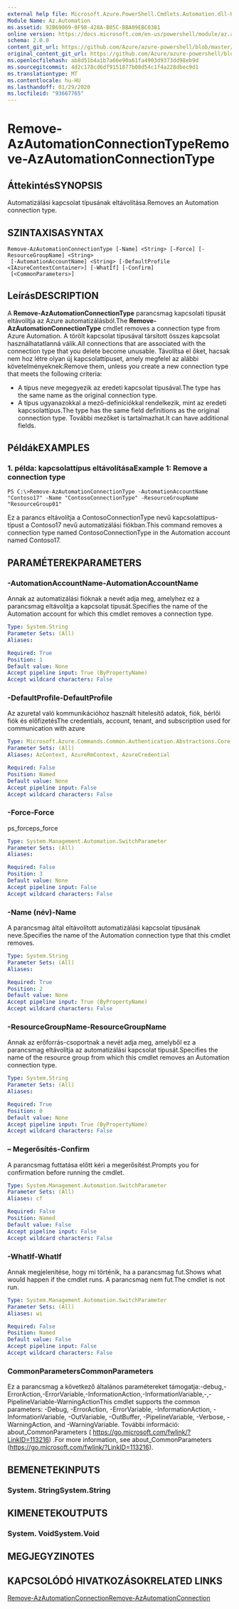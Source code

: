 ```yaml
---
external help file: Microsoft.Azure.PowerShell.Cmdlets.Automation.dll-Help.xml
Module Name: Az.Automation
ms.assetid: 92B69069-0F98-428A-B05C-BBA09EBC0381
online version: https://docs.microsoft.com/en-us/powershell/module/az.automation/remove-azautomationconnectiontype
schema: 2.0.0
content_git_url: https://github.com/Azure/azure-powershell/blob/master/src/Automation/Automation/help/Remove-AzAutomationConnectionType.md
original_content_git_url: https://github.com/Azure/azure-powershell/blob/master/src/Automation/Automation/help/Remove-AzAutomationConnectionType.md
ms.openlocfilehash: ab8d51b4a1b7a66e90a61fa4903d9373dd98eb9d
ms.sourcegitcommit: 4d2c178cd6df9151877b08d54c1f4a228dbec9d1
ms.translationtype: MT
ms.contentlocale: hu-HU
ms.lasthandoff: 01/29/2020
ms.locfileid: "93667765"
---
```

# <span data-ttu-id="58ca8-101">Remove-AzAutomationConnectionType</span><span class="sxs-lookup"><span data-stu-id="58ca8-101">Remove-AzAutomationConnectionType</span></span>

## <span data-ttu-id="58ca8-102">Áttekintés</span><span class="sxs-lookup"><span data-stu-id="58ca8-102">SYNOPSIS</span></span>
<span data-ttu-id="58ca8-103">Automatizálási kapcsolat típusának eltávolítása.</span><span class="sxs-lookup"><span data-stu-id="58ca8-103">Removes an Automation connection type.</span></span>

## <span data-ttu-id="58ca8-104">SZINTAXISA</span><span class="sxs-lookup"><span data-stu-id="58ca8-104">SYNTAX</span></span>

```
Remove-AzAutomationConnectionType [-Name] <String> [-Force] [-ResourceGroupName] <String>
 [-AutomationAccountName] <String> [-DefaultProfile <IAzureContextContainer>] [-WhatIf] [-Confirm]
 [<CommonParameters>]
```

## <span data-ttu-id="58ca8-105">Leírás</span><span class="sxs-lookup"><span data-stu-id="58ca8-105">DESCRIPTION</span></span>
<span data-ttu-id="58ca8-106">A **Remove-AzAutomationConnectionType** parancsmag kapcsolati típusát eltávolítja az Azure automatizálásból.</span><span class="sxs-lookup"><span data-stu-id="58ca8-106">The **Remove-AzAutomationConnectionType** cmdlet removes a connection type from Azure Automation.</span></span>
<span data-ttu-id="58ca8-107">A törölt kapcsolat típusával társított összes kapcsolat használhatatlanná válik.</span><span class="sxs-lookup"><span data-stu-id="58ca8-107">All connections that are associated with the connection type that you delete become unusable.</span></span>
<span data-ttu-id="58ca8-108">Távolítsa el őket, hacsak nem hoz létre olyan új kapcsolattípuset, amely megfelel az alábbi követelményeknek:</span><span class="sxs-lookup"><span data-stu-id="58ca8-108">Remove them, unless you create a new connection type that meets the following criteria:</span></span> 
- <span data-ttu-id="58ca8-109">A típus neve megegyezik az eredeti kapcsolat típusával.</span><span class="sxs-lookup"><span data-stu-id="58ca8-109">The type has the same name as the original connection type.</span></span> 
- <span data-ttu-id="58ca8-110">A típus ugyanazokkal a mező-definíciókkal rendelkezik, mint az eredeti kapcsolattípus.</span><span class="sxs-lookup"><span data-stu-id="58ca8-110">The type has the same field definitions as the original connection type.</span></span>
<span data-ttu-id="58ca8-111">További mezőket is tartalmazhat.</span><span class="sxs-lookup"><span data-stu-id="58ca8-111">It can have additional fields.</span></span>

## <span data-ttu-id="58ca8-112">Példák</span><span class="sxs-lookup"><span data-stu-id="58ca8-112">EXAMPLES</span></span>

### <span data-ttu-id="58ca8-113">1. példa: kapcsolattípus eltávolítása</span><span class="sxs-lookup"><span data-stu-id="58ca8-113">Example 1: Remove a connection type</span></span>
```
PS C:\>Remove-AzAutomationConnectionType -AutomationAccountName "Contoso17" -Name "ContosoConnectionType" -ResourceGroupName "ResourceGroup01"
```

<span data-ttu-id="58ca8-114">Ez a parancs eltávolítja a ContosoConnectionType nevű kapcsolattípus-típust a Contoso17 nevű automatizálási fiókban.</span><span class="sxs-lookup"><span data-stu-id="58ca8-114">This command removes a connection type named ContosoConnectionType in the Automation account named Contoso17.</span></span>

## <span data-ttu-id="58ca8-115">PARAMÉTEREK</span><span class="sxs-lookup"><span data-stu-id="58ca8-115">PARAMETERS</span></span>

### <span data-ttu-id="58ca8-116">-AutomationAccountName</span><span class="sxs-lookup"><span data-stu-id="58ca8-116">-AutomationAccountName</span></span>
<span data-ttu-id="58ca8-117">Annak az automatizálási fióknak a nevét adja meg, amelyhez ez a parancsmag eltávolítja a kapcsolat típusát.</span><span class="sxs-lookup"><span data-stu-id="58ca8-117">Specifies the name of the Automation account for which this cmdlet removes a connection type.</span></span>

```yaml
Type: System.String
Parameter Sets: (All)
Aliases:

Required: True
Position: 1
Default value: None
Accept pipeline input: True (ByPropertyName)
Accept wildcard characters: False
```

### <span data-ttu-id="58ca8-118">-DefaultProfile</span><span class="sxs-lookup"><span data-stu-id="58ca8-118">-DefaultProfile</span></span>
<span data-ttu-id="58ca8-119">Az azuretal való kommunikációhoz használt hitelesítő adatok, fiók, bérlői fiók és előfizetés</span><span class="sxs-lookup"><span data-stu-id="58ca8-119">The credentials, account, tenant, and subscription used for communication with azure</span></span>

```yaml
Type: Microsoft.Azure.Commands.Common.Authentication.Abstractions.Core.IAzureContextContainer
Parameter Sets: (All)
Aliases: AzContext, AzureRmContext, AzureCredential

Required: False
Position: Named
Default value: None
Accept pipeline input: False
Accept wildcard characters: False
```

### <span data-ttu-id="58ca8-120">-Force</span><span class="sxs-lookup"><span data-stu-id="58ca8-120">-Force</span></span>
<span data-ttu-id="58ca8-121">ps_force</span><span class="sxs-lookup"><span data-stu-id="58ca8-121">ps_force</span></span>

```yaml
Type: System.Management.Automation.SwitchParameter
Parameter Sets: (All)
Aliases:

Required: False
Position: 3
Default value: None
Accept pipeline input: False
Accept wildcard characters: False
```

### <span data-ttu-id="58ca8-122">-Name (név)</span><span class="sxs-lookup"><span data-stu-id="58ca8-122">-Name</span></span>
<span data-ttu-id="58ca8-123">A parancsmag által eltávolított automatizálási kapcsolat típusának neve.</span><span class="sxs-lookup"><span data-stu-id="58ca8-123">Specifies the name of the Automation connection type that this cmdlet removes.</span></span>

```yaml
Type: System.String
Parameter Sets: (All)
Aliases:

Required: True
Position: 2
Default value: None
Accept pipeline input: True (ByPropertyName)
Accept wildcard characters: False
```

### <span data-ttu-id="58ca8-124">-ResourceGroupName</span><span class="sxs-lookup"><span data-stu-id="58ca8-124">-ResourceGroupName</span></span>
<span data-ttu-id="58ca8-125">Annak az erőforrás-csoportnak a nevét adja meg, amelyből ez a parancsmag eltávolítja az automatizálási kapcsolat típusát.</span><span class="sxs-lookup"><span data-stu-id="58ca8-125">Specifies the name of the resource group from which this cmdlet removes an Automation connection type.</span></span>

```yaml
Type: System.String
Parameter Sets: (All)
Aliases:

Required: True
Position: 0
Default value: None
Accept pipeline input: True (ByPropertyName)
Accept wildcard characters: False
```

### <span data-ttu-id="58ca8-126">– Megerősítés</span><span class="sxs-lookup"><span data-stu-id="58ca8-126">-Confirm</span></span>
<span data-ttu-id="58ca8-127">A parancsmag futtatása előtt kéri a megerősítést.</span><span class="sxs-lookup"><span data-stu-id="58ca8-127">Prompts you for confirmation before running the cmdlet.</span></span>

```yaml
Type: System.Management.Automation.SwitchParameter
Parameter Sets: (All)
Aliases: cf

Required: False
Position: Named
Default value: False
Accept pipeline input: False
Accept wildcard characters: False
```

### <span data-ttu-id="58ca8-128">-WhatIf</span><span class="sxs-lookup"><span data-stu-id="58ca8-128">-WhatIf</span></span>
<span data-ttu-id="58ca8-129">Annak megjelenítése, hogy mi történik, ha a parancsmag fut.</span><span class="sxs-lookup"><span data-stu-id="58ca8-129">Shows what would happen if the cmdlet runs.</span></span>
<span data-ttu-id="58ca8-130">A parancsmag nem fut.</span><span class="sxs-lookup"><span data-stu-id="58ca8-130">The cmdlet is not run.</span></span>

```yaml
Type: System.Management.Automation.SwitchParameter
Parameter Sets: (All)
Aliases: wi

Required: False
Position: Named
Default value: False
Accept pipeline input: False
Accept wildcard characters: False
```

### <span data-ttu-id="58ca8-131">CommonParameters</span><span class="sxs-lookup"><span data-stu-id="58ca8-131">CommonParameters</span></span>
<span data-ttu-id="58ca8-132">Ez a parancsmag a következő általános paramétereket támogatja:-debug,-ErrorAction,-ErrorVariable,-InformationAction,-InformationVariable,-,-PipelineVariable-WarningAction</span><span class="sxs-lookup"><span data-stu-id="58ca8-132">This cmdlet supports the common parameters: -Debug, -ErrorAction, -ErrorVariable, -InformationAction, -InformationVariable, -OutVariable, -OutBuffer, -PipelineVariable, -Verbose, -WarningAction, and -WarningVariable.</span></span> <span data-ttu-id="58ca8-133">További információ: about_CommonParameters ( https://go.microsoft.com/fwlink/?LinkID=113216) .</span><span class="sxs-lookup"><span data-stu-id="58ca8-133">For more information, see about_CommonParameters (https://go.microsoft.com/fwlink/?LinkID=113216).</span></span>

## <span data-ttu-id="58ca8-134">BEMENETEK</span><span class="sxs-lookup"><span data-stu-id="58ca8-134">INPUTS</span></span>

### <span data-ttu-id="58ca8-135">System. String</span><span class="sxs-lookup"><span data-stu-id="58ca8-135">System.String</span></span>

## <span data-ttu-id="58ca8-136">KIMENETEK</span><span class="sxs-lookup"><span data-stu-id="58ca8-136">OUTPUTS</span></span>

### <span data-ttu-id="58ca8-137">System. Void</span><span class="sxs-lookup"><span data-stu-id="58ca8-137">System.Void</span></span>

## <span data-ttu-id="58ca8-138">MEGJEGYZI</span><span class="sxs-lookup"><span data-stu-id="58ca8-138">NOTES</span></span>

## <span data-ttu-id="58ca8-139">KAPCSOLÓDÓ HIVATKOZÁSOK</span><span class="sxs-lookup"><span data-stu-id="58ca8-139">RELATED LINKS</span></span>

[<span data-ttu-id="58ca8-140">Remove-AzAutomationConnection</span><span class="sxs-lookup"><span data-stu-id="58ca8-140">Remove-AzAutomationConnection</span></span>](./Remove-AzAutomationConnection.md)


